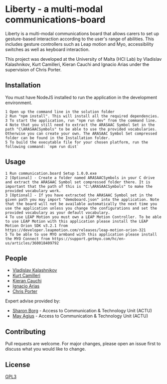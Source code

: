 # Liberty - a multi-modal communications-board

Liberty is a multi-modal communications board that allows carers to set up gesture-based interaction according to the user's range of abilities. This includes gesture controllers such as Leap motion and Myo, accessibility switches as well as keyboard interaction.

This project was developed at the University of Malta (HCI Lab) by Vladislav Kalashnikov, Kurt Camilleri, Kieran Cauchi and Ignacio Arias under the supervision of Chris Porter.

## Installation

You must have NodeJS installed to run the application in the development environment.

```
1 Open up the command line in the solution folder
2 Run "npm install". This will install all the required dependencies.
3 To start the application, run "npm run dev" from the command line.
4 Note that you still need to extract the ARASAAC Symbol Set in the path "C\ARASAACSymbols" to be able to use the provided vocabularies. Otherwise you can create your own. The ARASAAC Symbol Set compressed folder can be found in the Installation folder.
5 To build the executable file for your chosen platform, run the following command: `npm run dist`
```

## Usage

```
1 Run communication.board Setup 1.0.0.exe
2 [Optional] - Create a folder named ARASAACSymbols in your C drive and extract the ARASAAC Symbol set compressed folder there. It is important that the path of this is "C:\ARASAACSymbols" to make the provided vocabulary work.
3 [Optional] - If you have extracted the ARASAAC Symbol set in the given path you may import "demoboard.json" into the application. Note that the board will not be available automatically the next time you use the application unless you change the configurations and set the provided vocabulary as your default vocabulary.
4 To use LEAP Motion you must own a LEAP Motion Controller. To be able to use LEAP Motion with this application please install the LEAP Motion Orion SDK v3.2.1 from https://developer.leapmotion.com/releases/leap-motion-orion-321 
5 To be able to use MYO armband with this application please install the MYO Connect from https://support.getmyo.com/hc/en-us/articles/360018409792 
```

## People

- [Vladislav Kalashnikov](mailto:vladislav.kalashnikov.17@um.edu.mt)
- [Kurt Camilleri](mailto:kurt.camilleri.17@um.edu.mt)
- [Kieran Cauchi](mailto:kieran.cauchi.17@um.edu.mt)
- [Ignacio Arias](mailto:ignacio.arias.18@um.edu.mt)
- [Chris Porter](https://www.um.edu.mt/profile/chrisporter)

Expert advise provided by:
- [Sharon Borg](mailto:sharon.borg@ilearn.edu.mt) - Access to Communication & Technology Unit (ACTU)
- [May Agius](mailto:may.agius.2@ilearn.edu.mt) - Access to Communication & Technology Unit (ACTU)

## Contributing
Pull requests are welcome. For major changes, please open an issue first to discuss what you would like to change.

## License
[GPL3](https://www.gnu.org/licenses/gpl-3.0.en.html)

